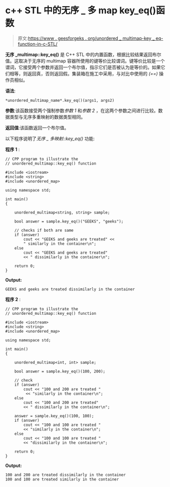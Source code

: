 # c++ STL 中的无序 _ 多 map key_eq()函数

> 原文:[https://www . geesforgeks . org/unordered _ multimap-key _ eq-function-in-c-STL/](https://www.geeksforgeeks.org/unordered_multimap-key_eq-function-in-c-stl/)

**无序 _multimap::key_eq()** 是 C++ STL 中的内置函数，根据比较结果返回布尔值。这取决于无序的 multimap 容器所使用的键等价比较谓词。键等价比较是一个谓词，它接受两个参数并返回一个布尔值，指示它们是否被认为是等价的。如果它们相等，则返回真，否则返回假。集装箱在施工中采用，与对比中使用的 *(==)* 操作员相似。

**语法**:

```
*unordered_multimap_name*.key_eq()(args1, args2)
```

**参数**:该函数接受两个强制参数*参数 1* 和*参数 2* ，在这两个参数之间进行比较。数据类型与无序多重映射的数据类型相同。

**返回值**:该函数返回一个布尔值。

以下程序说明了*无序 _ 多映射::key_eq()* 功能:

**程序 1** :

```
// CPP program to illustrate the
// unordered_multimap::key_eq() function

#include <iostream>
#include <string>
#include <unordered_map>

using namespace std;

int main()
{

    unordered_multimap<string, string> sample;

    bool answer = sample.key_eq()("GEEKS", "geeks");

    // checks if both are same
    if (answer)
        cout << "GEEKS and geeks are treated" << 
        " similarly in the container\n";
    else
        cout << "GEEKS and geeks are treated"
        << " dissimilarly in the container\n";

    return 0;
}
```

**Output:**

```
GEEKS and geeks are treated dissimilarly in the container

```

**程序 2** :

```
// CPP program to illustrate the
// unordered_multimap::key_eq() function

#include <iostream>
#include <string>
#include <unordered_map>

using namespace std;

int main()
{

    unordered_multimap<int, int> sample;

    bool answer = sample.key_eq()(100, 200);

    // check
    if (answer)
        cout << "100 and 200 are treated "
         << "similarly in the container\n";
    else
        cout << "100 and 200 are treated"
        << " dissimilarly in the container\n";

    answer = sample.key_eq()(100, 100);
    if (answer)
        cout << "100 and 100 are treated "
        << "similarly in the container\n";
    else
        cout << "100 and 100 are treated "
        << "dissimilarly in the container\n";

    return 0;
}
```

**Output:**

```
100 and 200 are treated dissimilarly in the container
100 and 100 are treated similarly in the container

```